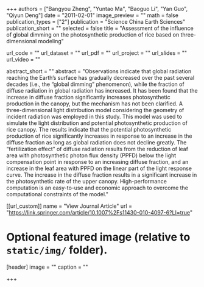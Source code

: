 +++
authors = ["Bangyou Zheng", "Yuntao Ma", "Baoguo Li", "Yan Guo", "Qiyun Deng"]
date = "2011-02-01"
image_preview = ""
math = false
publication_types = ["2"]
publication = "Science China Earth Sciences"
publication_short = ""
selected = false
title = "Assessment of the influence of global dimming on the photosynthetic production of rice based on three-dimensional modeling"

url_code = ""
url_dataset = ""
url_pdf = ""
url_project = ""
url_slides = ""
url_video = ""

abstract_short = ""
abstract = "Observations indicate that global radiation reaching the Earth’s surface has gradually decreased over the past several decades (i.e., the “global dimming” phenomenon), while the fraction of diffuse radiation in global radiation has increased. It has been found that the increase in diffuse fraction significantly increases photosynthetic production in the canopy, but the mechanism has not been clarified. A three-dimensional light distribution model considering the geometry of incident radiation was employed in this study. This model was used to simulate the light distribution and potential photosynthetic production of rice canopy. The results indicate that the potential photosynthetic production of rice significantly increases in response to an increase in the diffuse fraction as long as global radiation does not decline greatly. The “fertilization effect” of diffuse radiation results from the reduction of leaf area with photosynthetic photon flux density (PPFD) below the light compensation point in response to an increasing diffuse fraction, and an increase in the leaf area with PPFD on the linear part of the light response curve. The increase in the diffuse fraction results in a significant increase in the photosynthetic rate of the upper canopy. High-performance computation is an easy-to-use and economic approach to overcome the computational constraints of the model."



[[url_custom]]
name = "View Journal Article"
url = "https://link.springer.com/article/10.1007%2Fs11430-010-4097-6?LI=true"

# Optional featured image (relative to `static/img/` folder).
[header]
image = ""
caption = ""

+++
